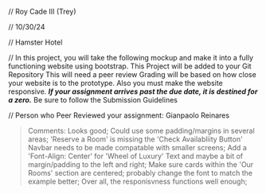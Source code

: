 // Roy Cade III (Trey)

 // 10/30/24

 // Hamster Hotel 

 // In this project, you will take the following mockup and make it into a fully functioning website using bootstrap.
    This Project will be added to your Git Repository 
    This will need a peer review
    Grading will be based on how close your website is to the prototype.
    Also you must make the website responsive. 
    ***If your assignment arrives past the due date, it is destined for a zero.***
    Be sure to follow the Submission Guidelines

// Person who Peer Reviewed your assignment: Gianpaolo Reinares
> Comments: Looks good; Could use some padding/margins in several areas; 'Reserve a Room' is missing the 'Check Availabliity Button' Navbar needs to be made compatable with smaller screens; Add a 'Font-Align: Center' for 'Wheel of Luxury' Text and maybe a bit of margin/padding to the left and right; Make sure cards within the 'Our Rooms' section are centered; probably change the font to match the example better; Over all, the responisvness functions well enough;
